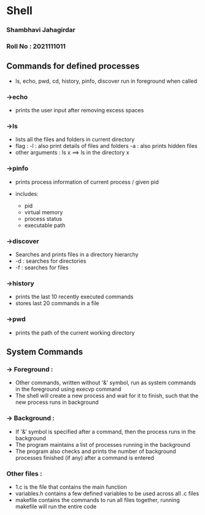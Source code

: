 # Shell

### Shambhavi Jahagirdar
### Roll No : 2021111011

## Commands for defined processes
- ls, echo, pwd, cd, history, pinfo, discover run in foreground when called

### ->echo
- prints the user input after removing excess spaces

### ->ls 
- lists all the files and folders in current directory
- flag : -l : also print details of files and folders
         -a : also prints hidden files
- other arguments : ls x ==> ls in the directory x

### ->pinfo
- prints process information of current process / given pid

- includes: 
  - pid 
  - virtual memory
  - process status
  - executable path 

### ->discover 
- Searches and prints files in a directory hierarchy
- -d : searches for directories
- -f : searches for files

### ->history
- prints the last 10 recently executed commands
- stores last 20 commands in a file

### ->pwd
- prints the path of the current working directory


## System Commands

### -> Foreground :
- Other commands, written without '&' symbol, run as system commands in the foreground using execvp command
- The shell will create a new process and wait for it to finish, such that the new process runs in background

### -> Background : 
- If '&' symbol is specified after a command, then the process runs in the background
- The program maintains a list of processes running in the background
- The program also checks and prints the number of background processes finished (if any) after a command is entered

### Other files :
- 1.c is the file that contains the main function
- variables.h contains a few defined variables to be used across all .c files
- makefile contains the commands to run all files together, running makefile will run the entire code
